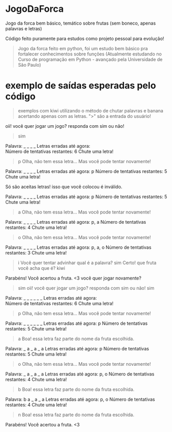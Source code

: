 # JogoDaForca
 Jogo da forca bem básico, temático sobre frutas (sem boneco, apenas palavras e letras)

Código feito puramente para estudos como projeto pessoal para evolução!


>  Jogo da forca feito em python, foi um estudo bem básico pra fortalecer conhecimentos sobre funções (Atualmente estudando no Curso de programação em Python - avançado pela Universidade de São Paulo)

#  exemplo de saídas esperadas pelo código
>  exemplos com kiwi utilizando o método de chutar palavras e banana acertando apenas com as letras. ">" são a entrada do usuário!


oii! você quer jogar um jogo? responda com sim ou não!
> sim

Palavra: _ _ _ _
Letras erradas até agora:        
Número de tentativas restantes: 6
Chute uma letra! 
> p
Olha, não tem essa letra... Mas você pode tentar novamente!

Palavra: _ _ _ _
Letras erradas até agora: p
Número de tentativas restantes: 5
Chute uma letra! 
>
Só são aceitas letras! isso que você colocou é inválido.

Palavra: _ _ _ _
Letras erradas até agora: p
Número de tentativas restantes: 5
Chute uma letra! 
> a
Olha, não tem essa letra... Mas você pode tentar novamente!

Palavra: _ _ _ _
Letras erradas até agora: p, a
Número de tentativas restantes: 4
Chute uma letra! 
> o
Olha, não tem essa letra... Mas você pode tentar novamente!

Palavra: _ _ _ _
Letras erradas até agora: p, a, o
Número de tentativas restantes: 3
Chute uma letra! 
> i
Você quer tentar advinhar qual é a palavra?
> sim
Certo! que fruta você acha que é?
> kiwi

Parabéns! Você acertou a fruta. <3
você quer jogar novamente?        
> sim
oii! você quer jogar um jogo? responda com sim ou não!
> sim

Palavra: _ _ _ _ _ _
Letras erradas até agora:        
Número de tentativas restantes: 6
Chute uma letra! 
> p
Olha, não tem essa letra... Mas você pode tentar novamente!

Palavra: _ _ _ _ _ _
Letras erradas até agora: p
Número de tentativas restantes: 5
Chute uma letra!
> a
Boa! essa letra faz parte do nome da fruta escolhida.

Palavra: _ a _ a _ a
Letras erradas até agora: p
Número de tentativas restantes: 5
Chute uma letra!
> o
Olha, não tem essa letra... Mas você pode tentar novamente!

Palavra: _ a _ a _ a
Letras erradas até agora: p, o
Número de tentativas restantes: 4
Chute uma letra!
> b
Boa! essa letra faz parte do nome da fruta escolhida.

Palavra: b a _ a _ a
Letras erradas até agora: p, o
Número de tentativas restantes: 4
Chute uma letra!
> n
Boa! essa letra faz parte do nome da fruta escolhida.

Parabéns! Você acertou a fruta. <3
